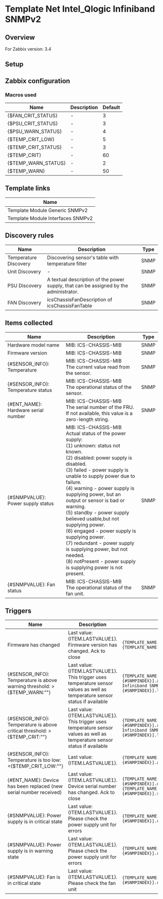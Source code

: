 
# Template Net Intel_Qlogic Infiniband SNMPv2

## Overview

For Zabbix version: 3.4  

## Setup


## Zabbix configuration


### Macros used

|Name|Description|Default|
|----|-----------|-------|
|{$FAN_CRIT_STATUS}|-|3|
|{$PSU_CRIT_STATUS}|-|3|
|{$PSU_WARN_STATUS}|-|4|
|{$TEMP_CRIT_LOW}|-|5|
|{$TEMP_CRIT_STATUS}|-|3|
|{$TEMP_CRIT}|-|60|
|{$TEMP_WARN_STATUS}|-|2|
|{$TEMP_WARN}|-|50|

## Template links

|Name|
|----|
|Template Module Generic SNMPv2|
|Template Module Interfaces SNMPv2|

## Discovery rules

|Name|Description|Type|
|----|-----------|----|
|Temperature Discovery|Discovering sensor's table with temperature filter|SNMP|
|Unit Discovery|-|SNMP|
|PSU Discovery|A textual description of the power supply, that can be assigned by the administrator.|SNMP|
|FAN Discovery|icsChassisFanDescription of icsChassisFanTable|SNMP|

## Items collected

|Name|Description|Type|
|----|-----------|----|
|Hardware model name|MIB: ICS-CHASSIS-MIB</br>|SNMP|
|Firmware version|MIB: ICS-CHASSIS-MIB</br>|SNMP|
|{#SENSOR_INFO}: Temperature|MIB: ICS-CHASSIS-MIB</br>The current value read from the sensor.|SNMP|
|{#SENSOR_INFO}: Temperature status|MIB: ICS-CHASSIS-MIB</br>The operational status of the sensor.|SNMP|
|{#ENT_NAME}: Hardware serial number|MIB: ICS-CHASSIS-MIB</br>The serial number of the FRU.  If not available, this value is a zero-length string.|SNMP|
|{#SNMPVALUE}: Power supply status|MIB: ICS-CHASSIS-MIB</br>Actual status of the power supply:</br>(1) unknown: status not known.</br>(2) disabled: power supply is disabled.</br>(3) failed - power supply is unable to supply power due to failure.</br>(4) warning - power supply is supplying power, but an output or sensor is bad or warning.</br>(5) standby - power supply believed usable,but not supplying power.</br>(6) engaged - power supply is supplying power.</br>(7) redundant - power supply is supplying power, but not needed.</br>(8) notPresent - power supply is supplying power is not present.|SNMP|
|{#SNMPVALUE}: Fan status|MIB: ICS-CHASSIS-MIB</br>The operational status of the fan unit.|SNMP|


## Triggers

|Name|Description|Expression|Severity|
|----|-----------|----|----|
|Firmware has changed|Last value: {ITEM.LASTVALUE1}.</br>Firmware version has changed. Ack to close|`{TEMPLATE_NAME:system.hw.firmware.diff()}=1 and {TEMPLATE_NAME:system.hw.firmware.strlen()}>0`|INFO|
|{#SENSOR_INFO}: Temperature is above warning threshold: >{$TEMP_WARN:""}|Last value: {ITEM.LASTVALUE1}.</br>This trigger uses temperature sensor values as well as temperature sensor status if available|`{TEMPLATE_NAME:sensor.temp.value[icsChassisSensorSlotValue.{#SNMPINDEX}].avg(5m)}>{$TEMP_WARN:""} or {Template Net Intel_Qlogic Infiniband SNMPv2:sensor.temp.status[icsChassisSensorSlotOperStatus.{#SNMPINDEX}].last(0)}={$TEMP_WARN_STATUS}`|WARNING|
|{#SENSOR_INFO}: Temperature is above critical threshold: >{$TEMP_CRIT:""}|Last value: {ITEM.LASTVALUE1}.</br>This trigger uses temperature sensor values as well as temperature sensor status if available|`{TEMPLATE_NAME:sensor.temp.value[icsChassisSensorSlotValue.{#SNMPINDEX}].avg(5m)}>{$TEMP_CRIT:""} or {Template Net Intel_Qlogic Infiniband SNMPv2:sensor.temp.status[icsChassisSensorSlotOperStatus.{#SNMPINDEX}].last(0)}={$TEMP_CRIT_STATUS}`|HIGH|
|{#SENSOR_INFO}: Temperature is too low: <{$TEMP_CRIT_LOW:""}|Last value: {ITEM.LASTVALUE1}.|`{TEMPLATE_NAME:sensor.temp.value[icsChassisSensorSlotValue.{#SNMPINDEX}].avg(5m)}<{$TEMP_CRIT_LOW:""}`|AVERAGE|
|{#ENT_NAME}: Device has been replaced (new serial number received)|Last value: {ITEM.LASTVALUE1}.</br>Device serial number has changed. Ack to close|`{TEMPLATE_NAME:system.hw.serialnumber[icsChassisSystemUnitFruSerialNumber.{#SNMPINDEX}].diff()}=1 and {TEMPLATE_NAME:system.hw.serialnumber[icsChassisSystemUnitFruSerialNumber.{#SNMPINDEX}].strlen()}>0`|INFO|
|{#SNMPVALUE}: Power supply is in critical state|Last value: {ITEM.LASTVALUE1}.</br>Please check the power supply unit for errors|`{TEMPLATE_NAME:sensor.psu.status[icsChassisPowerSupplyEntry.{#SNMPINDEX}].count(#1,{$PSU_CRIT_STATUS},eq)}=1`|AVERAGE|
|{#SNMPVALUE}: Power supply is in warning state|Last value: {ITEM.LASTVALUE1}.</br>Please check the power supply unit for errors|`{TEMPLATE_NAME:sensor.psu.status[icsChassisPowerSupplyEntry.{#SNMPINDEX}].count(#1,{$PSU_WARN_STATUS},eq)}=1`|WARNING|
|{#SNMPVALUE}: Fan is in critical state|Last value: {ITEM.LASTVALUE1}.</br>Please check the fan unit|`{TEMPLATE_NAME:sensor.fan.status[icsChassisFanOperStatus.{#SNMPINDEX}].count(#1,{$FAN_CRIT_STATUS},eq)}=1`|AVERAGE|


